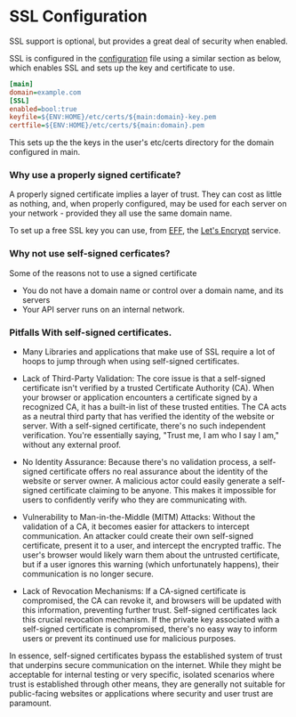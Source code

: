 # SSL Configuration

SSL support is optional, but provides a great deal of security when enabled.

SSL is configured in the [configuration](Config.md) file using a similar section as below, which enables SSL and sets up the key and certificate to use. 

```ini
[main]
domain=example.com
[SSL]
enabled=bool:true
keyfile=${ENV:HOME}/etc/certs/${main:domain}-key.pem
certfile=${ENV:HOME}/etc/certs/${main:domain}.pem
```

This sets up the the keys in the user's etc/certs directory for the domain configured in main.


### Why use a properly signed certificate?

A properly signed certificate implies a layer of trust. They can cost as little as nothing, and, when properly configured, may be used for each server on your network - provided they all use the same domain name. 

To set up a free SSL key  you can use, from [EFF](https://eff.org), the [Let's Encrypt](https://letsencrypt.org) service. 

### Why not use self-signed cerficates?

Some of the reasons not to use a signed certificate

* You do not have a domain name or control over a domain name, and its servers
* Your API server runs on an internal network.

### Pitfalls With self-signed certificates. 

* Many Libraries and applications that make use of SSL require a lot of hoops to jump through when using self-signed certificates. 

* Lack of Third-Party Validation: The core issue is that a self-signed certificate isn't verified by a trusted Certificate Authority (CA). When your browser or application encounters a certificate signed by a recognized CA, it has a built-in list of these trusted entities. The CA acts as a neutral third party that has verified the identity of the website or server. With a self-signed certificate, there's no such independent verification. You're essentially saying, "Trust me, I am who I say I am," without any external proof.

* No Identity Assurance: Because there's no validation process, a self-signed certificate offers no real assurance about the identity of the website or server owner. A malicious actor could easily generate a self-signed certificate claiming to be anyone. This makes it impossible for users to confidently verify who they are communicating with.

* Vulnerability to Man-in-the-Middle (MITM) Attacks: Without the validation of a CA, it becomes easier for attackers to intercept communication. An attacker could create their own self-signed certificate, present it to a user, and intercept the encrypted traffic. The user's browser would likely warn them about the untrusted certificate, but if a user ignores this warning (which unfortunately happens), their communication is no longer secure.

* Lack of Revocation Mechanisms: If a CA-signed certificate is compromised, the CA can revoke it, and browsers will be updated with this information, preventing further trust. Self-signed certificates lack this crucial revocation mechanism. If the private key associated with a self-signed certificate is compromised, there's no easy way to inform users or prevent its continued use for malicious purposes.

In essence, self-signed certificates bypass the established system of trust that underpins secure communication on the internet. While they might be acceptable for internal testing or very specific, isolated scenarios where trust is established through other means, they are generally not suitable for public-facing websites or applications where security and user trust are paramount.
